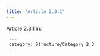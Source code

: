 ```yaml
---
title: "Article 2.3.1"
---
```


Article 2.3.1 in:
```
 ---
 category: Structure/Category 2.3
 ---
 ```